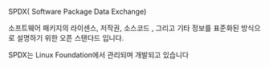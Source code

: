 SPDX( Software Package Data Exchange)

소프트웨어 패키지의 라이센스, 저작권, 소스코드 , 그리고 기타 정보를 표준화된 방식으로 설명하기 위한 오픈 스탠다드 입니다.

SPDX는 Linux Foundation에서 관리되며 개발되고 있습니다

